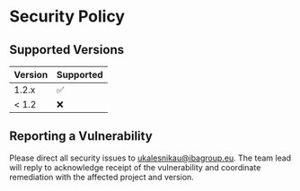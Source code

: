 # Security Policy

## Supported Versions

| Version | Supported          |
| ------- | ------------------ |
| 1.2.x   | :white_check_mark: |
| < 1.2   | :x:                |

## Reporting a Vulnerability

Please direct all security issues to [ukalesnikau@ibagroup.eu](mailto:ukalesnikau@ibagroup.eu?subject=Vulnerability%20report). The team lead will reply to acknowledge receipt of the vulnerability and coordinate remediation with the affected project and version.
